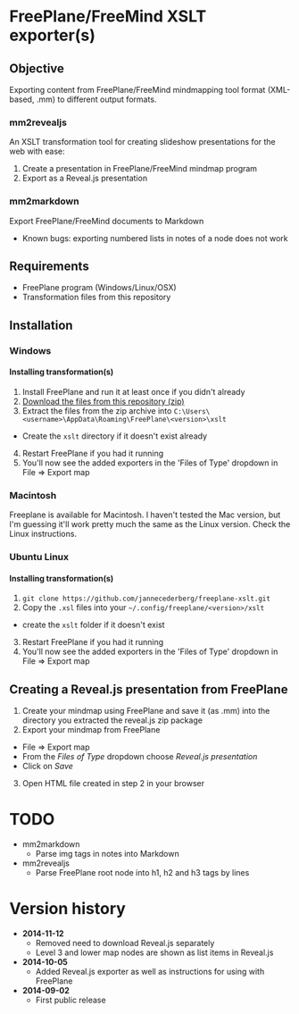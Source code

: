 # FreePlane/FreeMind XSLT exporter(s)

## Objective

Exporting content from FreePlane/FreeMind mindmapping tool format (XML-based, .mm) to different output formats.

### mm2revealjs

An XSLT transformation tool for creating slideshow presentations for the web with ease:

1. Create a presentation in FreePlane/FreeMind mindmap program
2. Export as a Reveal.js presentation

### mm2markdown

Export FreePlane/FreeMind documents to Markdown
  * Known bugs: exporting numbered lists in notes of a node does not work

## Requirements

- FreePlane program (Windows/Linux/OSX)
- Transformation files from this repository

## Installation

### Windows

#### Installing transformation(s)

1. Install FreePlane and run it at least once if you didn't already
2. [Download the files from this repository (zip)](https://github.com/jannecederberg/freeplane-xslt/archive/master.zip)
3. Extract the files from the zip archive into `C:\Users\<username>\AppData\Roaming\FreePlane\<version>\xslt`
  - Create the `xslt` directory if it doesn't exist already
4. Restart FreePlane if you had it running
5. You'll now see the added exporters in the 'Files of Type' dropdown in File => Export map

### Macintosh

Freeplane is available for Macintosh. I haven't tested the Mac version, but I'm guessing it'll work pretty much the same as the Linux version. Check the Linux instructions.

### Ubuntu Linux

#### Installing transformation(s)

1. `git clone https://github.com/jannecederberg/freeplane-xslt.git`
2. Copy the `.xsl` files into your `~/.config/freeplane/<version>/xslt`
  - create the `xslt` folder if it doesn't exist
3. Restart FreePlane if you had it running
4. You'll now see the added exporters in the 'Files of Type' dropdown in File => Export map

## Creating a Reveal.js presentation from FreePlane

1. Create your mindmap using FreePlane and save it (as .mm) into the directory you extracted the reveal.js zip package
2. Export your mindmap from FreePlane
  - File => Export map
  - From the *Files of Type* dropdown choose *Reveal.js presentation*
  - Click on *Save*
3. Open HTML file created in step 2 in your browser

# TODO

* mm2markdown
  - Parse img tags in notes into Markdown
* mm2revealjs
  - Parse FreePlane root node into h1, h2 and h3 tags by lines

# Version history

- **2014-11-12**
  - Removed need to download Reveal.js separately
  - Level 3 and lower map nodes are shown as list items in Reveal.js
- **2014-10-05**
  - Added Reveal.js exporter as well as instructions for using with FreePlane
- **2014-09-02**
  - First public release
